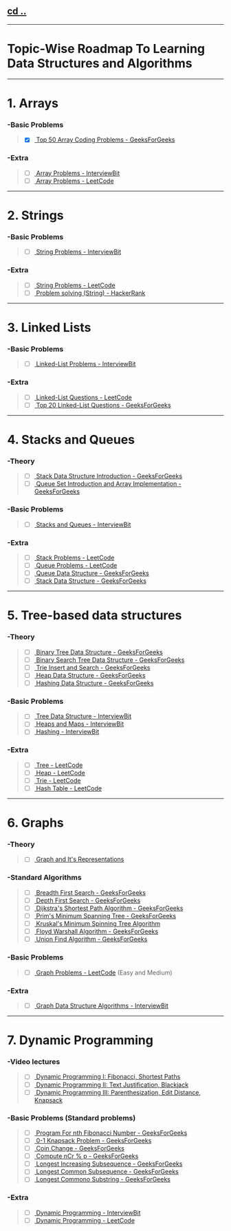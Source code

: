 ## [cd ..](https://aerosol-can.github.io "Back to Home Page")
-------------

Topic-Wise Roadmap To Learning Data Structures and Algorithms
===============================================
-------------

# 1. Arrays

###	-Basic Problems
> - [x] [  Top 50 Array Coding Problems - GeeksForGeeks](https://www.geeksforgeeks.org/top-50-array-coding-problems-for-interviews/ "Top 50 Array Coding Problems - GeeksForGeeks")

###	-Extra
> - [ ] [  Array Problems - InterviewBit](https://www.interviewbit.com/courses/programming/topics/arrays/ "Interview Bit Array Problems - InterviewBit")
> - [ ] [  Array Problems - LeetCode](https://leetcode.com/tag/array/ "Array Problems - LeetCode")

-------------

# 2. Strings

###	-Basic Problems
> - [ ] [  String Problems - InterviewBit](https://www.interviewbit.com/courses/programming/topics/strings/ "String Problems - InterviewBit")
	
###	-Extra
> - [ ] [  String Problems - LeetCode](https://leetcode.com/tag/string/ "String Problems - LeetCode")
> - [ ] [  Problem solving (String) - HackerRank](https://www.hackerrank.com/domains/algorithms?filters%5Bstatus%5D%5B%5D=unsolved%5Cu0026filters%5Bsubdomains%5D%5B%5D%3Dstrings%5Cu0026badge_type%3Dproblem-solving&filters%5Bstatus%5D%5B%5D=unsolved&filters%5Bsubdomains%5D%5B%5D=strings "Problem solving (String) - HackerRank")

--------

# 3. Linked Lists
	
###	-Basic Problems
> - [ ] [  Linked-List Problems - InterviewBit](https://www.interviewbit.com/courses/programming/topics/linked-lists/ "Linked-List Problems - InterviewBit")

###	-Extra
> - [ ] [  Linked-List Questions - LeetCode](https://leetcode.com/tag/linked-list/ "Linked-List Questions - LeetCode")
> - [ ] [  Top 20 Linked-List Questions - GeeksForGeeks](https://www.geeksforgeeks.org/top-20-linked-list-interview-question/ "Top 20 Linked-List Questions - GeeksForGeeks")

--------

# 4. Stacks and Queues
	
###	-Theory
> - [ ] [  Stack Data Structure Introduction - GeeksForGeeks](https://www.geeksforgeeks.org/stack-data-structure-introduction-program/ "Stack Data Structure Introduction - GeeksForGeeks")
> - [ ] [  Queue Set Introduction and Array Implementation - GeeksForGeeks](https://www.geeksforgeeks.org/queue-set-1introduction-and-array-implementation/ "Queue Set Introduction and Array Implementation - GeeksForGeeks")

###	-Basic Problems
> - [ ] [  Stacks and Queues - InterviewBit](https://www.interviewbit.com/courses/programming/topics/stacks-and-queues/ "Stacks and Queues - InterviewBit")

###	-Extra
> - [ ] [  Stack Problems - LeetCode](https://leetcode.com/tag/stack/ "Stack Problems - LeetCode")
> - [ ] [  Queue Problems - LeetCode](https://leetcode.com/tag/queue/ "Queue Problems - LeetCode")
> - [ ] [  Queue Data Structure - GeeksForGeeks](https://www.geeksforgeeks.org/queue-data-structure/ "Queue Data Structure - GeeksForGeeks")
> - [ ] [  Stack Data Structure - GeeksForGeeks](https://www.geeksforgeeks.org/stack-data-structure0 "Stack Data Structure - GeeksForGeeks")

---------

# 5. Tree-based data structures

###	-Theory
> - [ ] [  Binary Tree Data Structure - GeeksForGeeks](https://www.geeksforgeeks.org/binary-tree-data-structure/ "Binary Tree Data Structure - GeeksForGeeks")
> - [ ] [  Binary Search Tree Data Structure - GeeksForGeeks](https://www.geeksforgeeks.org/binary-search-tree-data-structure/ "Binary Search Tree Data Structure - GeeksForGeeks")
> - [ ] [  Trie Insert and Search - GeeksForGeeks](https://www.geeksforgeeks.org/trie-insert-and-search/ "Trie Insert and Search - GeeksForGeeks")
> - [ ] [  Heap Data Structure - GeeksForGeeks](https://www.geeksforgeeks.org/heap-data-structure/ "Heap Data Structure - GeeksForGeeks")
> - [ ] [  Hashing Data Structure - GeeksForGeeks](https://www.geeksforgeeks.org/hashing-data-structure/ "Hashing Data Structure - GeeksForGeeks")

###	-Basic Problems
> - [ ] [  Tree Data Structure - InterviewBit](https://www.interviewbit.com/courses/programming/topics/tree-data-structure/ "Tree Data Structure - InterviewBit")
> - [ ] [  Heaps and Maps - InterviewBit](https://www.interviewbit.com/courses/programming/topics/heaps-and-maps/ "Heaps and Maps - InterviewBit")
> - [ ] [  Hashing - InterviewBit](https://www.interviewbit.com/courses/programming/topics/hashing/ "Hashing - InterviewBit")

###	-Extra
> - [ ] [  Tree - LeetCode](https://leetcode.com/tag/tree/ "Tree - LeetCode")
> - [ ] [  Heap - LeetCode](https://leetcode.com/tag/heap/ "Heap - LeetCode")
> - [ ] [  Trie - LeetCode](https://leetcode.com/tag/trie/ "Trie - LeetCode")
> - [ ] [  Hash Table - LeetCode](https://leetcode.com/tag/hash-table/ "Hash Table - LeetCode")

--------

# 6. Graphs

###	-Theory
> - [ ] [  Graph and It's Representations](https://www.geeksforgeeks.org/graph-and-its-representations/ "Graph and It's Representations - GeeksForGeeks")

###	-Standard Algorithms
> - [ ] [  Breadth First Search - GeeksForGeeks](https://www.geeksforgeeks.org/breadth-first-search-or-bfs-for-a-graph/ "Breadth First Search - GeeksForGeeks")
> - [ ] [  Depth First Search - GeeksForGeeks](https://www.geeksforgeeks.org/depth-first-search-or-dfs-for-a-graph/ "Depth First Search - GeeksForGeeks")
> - [ ] [  Dijkstra's Shortest Path Algorithm - GeeksForGeeks](https://www.geeksforgeeks.org/dijkstras-shortest-path-algorithm-greedy-algo-7/ "Dijkstra's Shortest Path Algorithm - GeeksForGeeks")
> - [ ] [  Prim's Minimum Spanning Tree - GeeksForGeeks](https://www.geeksforgeeks.org/prims-minimum-spanning-tree-mst-greedy-algo-5/ "Prim's Minimum Spanning Tree - GeeksForGeeks")
> - [ ] [  Kruskal's Minimum Spinning Tree Algorithm](https://www.geeksforgeeks.org/kruskals-minimum-spanning-tree-algorithm-greedy-algo-2/ "Kruskal's Minimum Spinning Tree Algorithm")
> - [ ] [  Floyd Warshall Algorithm - GeeksForGeeks](https://www.geeksforgeeks.org/floyd-warshall-algorithm-dp-16/ "Floyd Warshall Algorithm - GeeksForGeeks")
> - [ ] [  Union Find Algorithm - GeeksForGeeks](https://www.geeksforgeeks.org/union-find-algorithm-union-rank-find-optimized-path-compression/ "Union Find Algorithm - GeeksForGeeks")

###	-Basic Problems
> - [ ] [  Graph Problems - LeetCode](https://leetcode.com/tag/graph/ "Graph Problems - LeetCode") (Easy and Medium)

###	-Extra
> - [ ] [  Graph Data Structure Algorithms - InterviewBit](https://www.interviewbit.com/courses/programming/topics/graph-data-structure-algorithms/ "Graph Data Structure Algorithms - InterviewBit")

---------

# 7. Dynamic Programming
	
###	-Video lectures
> - [ ] [  Dynamic Programming I: Fibonacci, Shortest Paths](https://www.youtube.com/watch?v=OQ5jsbhAv_M\u0026list=PLcDimPvbmfT8qAxD6JH_kmXiQwTNcoK78 "Dynamic Programming I: Fibonacci, Shortest Paths")
> - [ ] [  Dynamic Programming II: Text Justification, Blackjack](https://www.youtube.com/watch?v=ENyox7kNKeY\u0026list=PLcDimPvbmfT8qAxD6JH_kmXiQwTNcoK78\u0026index=2 "Dynamic Programming II: Text Justification, Blackjack")
> - [ ] [  Dynamic Programming III: Parenthesization, Edit Distance, Knapsack](https://www.youtube.com/watch?v=ocZMDMZwhCY\u0026list=PLcDimPvbmfT8qAxD6JH_kmXiQwTNcoK78\u0026index=3 "Dynamic Programming III: Parenthesization, Edit Distance, Knapsack")

###	-Basic Problems (Standard problems)
> - [ ] [  Program For nth Fibonacci Number - GeeksForGeeks](https://www.geeksforgeeks.org/program-for-nth-fibonacci-number/ "Program For nth Fibonacci Number - GeeksForGeeks")
> - [ ] [  0-1 Knapsack Problem - GeeksForGeeks](https://www.geeksforgeeks.org/0-1-knapsack-problem-dp-10/ "0-1 Knapsack Problem - GeeksForGeeks")
> - [ ] [  Coin Change - GeeksForGeeks](https://www.geeksforgeeks.org/coin-change-dp-7/ "Coin Change - GeeksForGeeks")
> - [ ] [  Compute nCr % p - GeeksForGeeks](https://www.geeksforgeeks.org/compute-ncr-p-set-1-introduction-and-dynamic-programming-solution/ "Compute nCr % p - GeeksForGeeks")
> - [ ] [  Longest Increasing Subsequence - GeeksForGeeks](https://www.geeksforgeeks.org/longest-increasing-subsequence-dp-3/ "Longest Increasing Subsequence - GeeksForGeeks")
> - [ ] [  Longest Common Subsequence - GeeksForGeeks](https://www.geeksforgeeks.org/longest-common-subsequence-dp-4/ "Longest Common Subsequence - GeeksForGeeks")
> - [ ] [  Longest Commono Substring - GeeksForGeeks](https://www.geeksforgeeks.org/longest-common-substring-dp-29/ "Longest Commono Substring - GeeksForGeeks")


###	-Extra
> - [ ] [  Dynamic Programming - InterviewBit](https://www.interviewbit.com/courses/programming/topics/dynamic-programming/ "Dynamic Programming - InterviewBit")
> - [ ] [  Dynamic Programming - LeetCode](https://leetcode.com/tag/dynamic-programming/ "Dynamic Programming - LeetCode")
